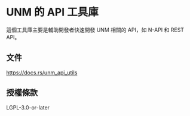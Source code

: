 # UNM 的 API 工具庫

這個工具庫主要是輔助開發者快速開發 UNM 相關的 API，如 N-API 和 REST API。

## 文件

<https://docs.rs/unm_api_utils>

## 授權條款

LGPL-3.0-or-later
